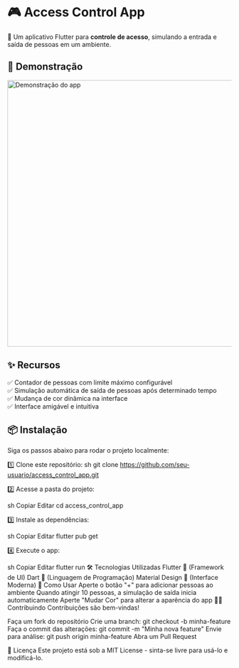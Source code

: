 # 🎮 Access Control App

🚀 Um aplicativo Flutter para **controle de acesso**, simulando a entrada e saída de pessoas em um ambiente.

## 📸 Demonstração
<img src="https://via.placeholder.com/600x300?text=Demo+do+App" alt="Demonstração do app" width="600">

## ✨ **Recursos**
✅ Contador de pessoas com limite máximo configurável  
✅ Simulação automática de saída de pessoas após determinado tempo  
✅ Mudança de cor dinâmica na interface  
✅ Interface amigável e intuitiva  

## 📦 **Instalação**
Siga os passos abaixo para rodar o projeto localmente:

1️⃣ Clone este repositório:
sh
git clone https://github.com/seu-usuario/access_control_app.git

2️⃣ Acesse a pasta do projeto:

sh
Copiar
Editar
cd access_control_app

3️⃣ Instale as dependências:

sh
Copiar
Editar
flutter pub get

4️⃣ Execute o app:

sh
Copiar
Editar
flutter run
🛠️ Tecnologias Utilizadas
Flutter 🚀 (Framework de UI)
Dart 💙 (Linguagem de Programação)
Material Design 🎨 (Interface Moderna)
📌 Como Usar
Aperte o botão "+" para adicionar pessoas ao ambiente
Quando atingir 10 pessoas, a simulação de saída inicia automaticamente
Aperte "Mudar Cor" para alterar a aparência do app
👨‍💻 Contribuindo
Contribuições são bem-vindas!

Faça um fork do repositório
Crie uma branch: git checkout -b minha-feature
Faça o commit das alterações: git commit -m "Minha nova feature"
Envie para análise: git push origin minha-feature
Abra um Pull Request


📜 Licença
Este projeto está sob a MIT License - sinta-se livre para usá-lo e modificá-lo.
